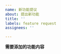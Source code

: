 ```yaml
---
name: 新功能提议
about: 提出新功能
title: ''
labels: feature request
assignees: ''

---
```

<!-- 请注意，此处仅用于新功能提议，如您需要提问，请移步Discussion板块。-->

**需要添加的功能内容**
<!-- 请在这里详细描述新功能的实现方法 -->